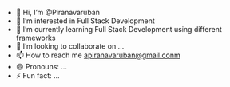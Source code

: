- 👋 Hi, I’m @Piranavaruban
- 👀 I’m interested in Full Stack Development
- 🌱 I’m currently learning Full Stack Development using different frameworks
- 💞️ I’m looking to collaborate on ...
- 📫 How to reach me apiranavaruban@gmail.conm
- 😄 Pronouns: ...
- ⚡ Fun fact: ...

<!---
IT22004918/IT22004918 is a ✨ special ✨ repository because its `README.md` (this file) appears on your GitHub profile.
You can click the Preview link to take a look at your changes.
--->
